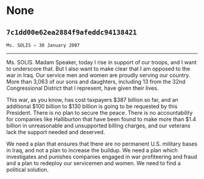 # None
## `7c1dd00e62ea2884f9afeddc94138421`
`Ms. SOLIS — 30 January 2007`

---


Ms. SOLIS. Madam Speaker, today I rise in support of our troops, and 
I want to underscore that. But I also want to make clear that I am 
opposed to the war in Iraq. Our service men and women are proudly 
serving our country. More than 3,063 of our sons and daughters, 
including 13 from the 32nd Congressional District that I represent, 
have given their lives.

This war, as you know, has cost taxpayers $387 billion so far, and an 
additional $100 billion to $130 billion is going to be requested by 
this President. There is no plan to secure the peace. There is no 
accountability for companies like Halliburton that have been found to 
make more than $1.4 billion in unreasonable and unsupported billing 
charges, and our veterans lack the support needed and deserved.

We need a plan that ensures that there are no permanent U.S. military 
bases in Iraq, and not a plan to increase the buildup. We need a plan 
which investigates and punishes companies engaged in war profiteering 
and fraud and a plan to redeploy our servicemen and women. We need to 
find a political solution.
